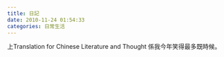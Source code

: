 ```yaml
---
title: 日記
date: 2010-11-24 01:54:33
categories: 日常生活
---
```


上Translation for Chinese Literature and Thought 係我今年笑得最多既時候。